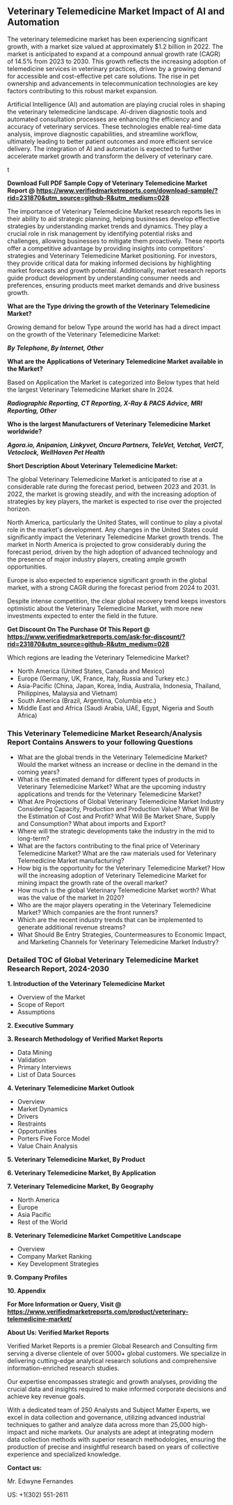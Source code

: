 <h2>Veterinary Telemedicine Market Impact of AI and Automation</h2><p>The veterinary telemedicine market has been experiencing significant growth, with a market size valued at approximately $1.2 billion in 2022. The market is anticipated to expand at a compound annual growth rate (CAGR) of 14.5% from 2023 to 2030. This growth reflects the increasing adoption of telemedicine services in veterinary practices, driven by a growing demand for accessible and cost-effective pet care solutions. The rise in pet ownership and advancements in telecommunication technologies are key factors contributing to this robust market expansion.</p><p>Artificial Intelligence (AI) and automation are playing crucial roles in shaping the veterinary telemedicine landscape. AI-driven diagnostic tools and automated consultation processes are enhancing the efficiency and accuracy of veterinary services. These technologies enable real-time data analysis, improve diagnostic capabilities, and streamline workflow, ultimately leading to better patient outcomes and more efficient service delivery. The integration of AI and automation is expected to further accelerate market growth and transform the delivery of veterinary care.</p>t</p><p id="" class=""><strong>Download Full PDF Sample Copy of Veterinary Telemedicine Market Report @ <a href="https://www.verifiedmarketreports.com/download-sample/?rid=231870&utm_source=github-R&utm_medium=028" target="_blank">https://www.verifiedmarketreports.com/download-sample/?rid=231870&utm_source=github-R&utm_medium=028</a></strong></p><p>The importance of&nbsp;Veterinary Telemedicine Market research reports lies in their ability to aid strategic planning, helping businesses develop effective strategies by understanding market trends and dynamics. They play a crucial role in risk management by identifying potential risks and challenges, allowing businesses to mitigate them proactively. These reports offer a competitive advantage by providing insights into competitors' strategies and Veterinary Telemedicine Market positioning. For investors, they provide critical data for making informed decisions by highlighting market forecasts and growth potential. Additionally, market research reports guide product development by understanding consumer needs and preferences, ensuring products meet market demands and drive business growth.</p><p><strong>What are the&nbsp;Type driving the growth of the Veterinary Telemedicine Market?</strong></p><p id="" class="">Growing demand for below Type around the world has had a direct impact on the growth of the Veterinary Telemedicine Market:</p><em><strong>By Telephone, By Internet, Other</strong></em></p><strong>What are the&nbsp;Applications&nbsp;of Veterinary Telemedicine Market available in the Market?</strong></p><p id="" class="">Based on Application the Market is categorized into Below types that held the largest Veterinary Telemedicine Market share In 2024.</p><em><strong>Radiographic Reporting, CT Reporting, X-Ray & PACS Advice, MRI Reporting, Other</strong></em></p><strong>Who is the largest Manufacturers of Veterinary Telemedicine Market worldwide?</strong></p><p><em><strong>Agora.io, Anipanion, Linkyvet, Oncura Partners, TeleVet, Vetchat, VetCT, Vetoclock, WellHaven Pet Health</strong></em></p><p id="" class=""><strong>Short Description About Veterinary Telemedicine Market:</strong></p><p>The global Veterinary Telemedicine Market is anticipated to rise at a considerable rate during the forecast period, between 2023 and 2031. In 2022, the market is growing steadily, and with the increasing adoption of strategies by key players, the market is expected to rise over the projected horizon.</p><p>North America, particularly the United States, will continue to play a pivotal role in the market's development. Any changes in the United States could significantly impact the Veterinary Telemedicine Market growth trends. The market in North America is projected to grow considerably during the forecast period, driven by the high adoption of advanced technology and the presence of major industry players, creating ample growth opportunities.</p><p>Europe is also expected to experience significant growth in the global market, with a strong CAGR during the forecast period from 2024 to 2031.</p><p>Despite intense competition, the clear global recovery trend keeps investors optimistic about the Veterinary Telemedicine Market, with more new investments expected to enter the field in the future.</p><p id="" class=""><strong>Get Discount On The Purchase Of This Report @ <a href="https://www.verifiedmarketreports.com/ask-for-discount/?rid=231870&utm_source=github-R&utm_medium=028" target="_blank">https://www.verifiedmarketreports.com/ask-for-discount/?rid=231870&utm_source=github-R&utm_medium=028</a></strong></p>Which regions are leading the Veterinary Telemedicine Market?</p><ul><li>North America (United States, Canada and Mexico)</li><li>Europe (Germany, UK, France, Italy, Russia and Turkey etc.)</li><li>Asia-Pacific (China, Japan, Korea, India, Australia, Indonesia, Thailand, Philippines, Malaysia and Vietnam)</li><li>South America (Brazil, Argentina, Columbia etc.)</li><li>Middle East and Africa (Saudi Arabia, UAE, Egypt, Nigeria and South Africa)</li></ul><h3 id="" class="">This Veterinary Telemedicine Market Research/Analysis Report Contains Answers to your following Questions</h3><ul><li>What are the global trends in the Veterinary Telemedicine Market? Would the market witness an increase or decline in the demand in the coming years?</li><li>What is the estimated demand for different types of products in Veterinary Telemedicine Market? What are the upcoming industry applications and trends for the Veterinary Telemedicine Market?</li><li>What Are Projections of Global Veterinary Telemedicine Market Industry Considering Capacity, Production and Production Value? What Will Be the Estimation of Cost and Profit? What Will Be Market Share, Supply and Consumption? What about imports and Export?</li><li>Where will the strategic developments take the industry in the mid to long-term?</li><li>What are the factors contributing to the final price of Veterinary Telemedicine Market? What are the raw materials used for Veterinary Telemedicine Market manufacturing?</li><li>How big is the opportunity for the Veterinary Telemedicine Market? How will the increasing adoption of Veterinary Telemedicine Market for mining impact the growth rate of the overall market?</li><li>How much is the global Veterinary Telemedicine Market worth? What was the value of the market In 2020?</li><li>Who are the major players operating in the Veterinary Telemedicine Market? Which companies are the front runners?</li><li>Which are the recent industry trends that can be implemented to generate additional revenue streams?</li><li>What Should Be Entry Strategies, Countermeasures to Economic Impact, and Marketing Channels for Veterinary Telemedicine Market Industry?</li></ul><h3 id="" class="">Detailed TOC of Global Veterinary Telemedicine Market Research Report, 2024-2030</h3><p id="" class=""><strong>1. Introduction of the Veterinary Telemedicine Market</strong></p><ul><li>Overview of the Market</li><li>Scope of Report</li><li>Assumptions</li></ul><p id="" class=""><strong>2. Executive Summary</strong></p><p id="" class=""><strong>3. Research Methodology of Verified Market Reports</strong></p><ul><li>Data Mining</li><li>Validation</li><li>Primary Interviews</li><li>List of Data Sources</li></ul><p id="" class=""><strong>4. Veterinary Telemedicine Market Outlook</strong></p><ul><li>Overview</li><li>Market Dynamics</li><li>Drivers</li><li>Restraints</li><li>Opportunities</li><li>Porters Five Force Model</li><li>Value Chain Analysis</li></ul><p id="" class=""><strong>5. Veterinary Telemedicine Market, By Product</strong></p><p id="" class=""><strong>6. Veterinary Telemedicine Market, By Application</strong></p><p id="" class=""><strong>7. Veterinary Telemedicine Market, By Geography</strong></p><ul><li>North America</li><li>Europe</li><li>Asia Pacific</li><li>Rest of the World</li></ul><p id="" class=""><strong>8. Veterinary Telemedicine Market Competitive Landscape</strong></p><ul><li>Overview</li><li>Company Market Ranking</li><li>Key Development Strategies</li></ul><p id="" class=""><strong>9. Company Profiles</strong></p><p id="" class=""><strong>10. Appendix</strong></p><p id="" class=""><strong>For More Information or Query, Visit @ <a href="https://www.verifiedmarketreports.com/product/veterinary-telemedicine-market/" target="_blank">https://www.verifiedmarketreports.com/product/veterinary-telemedicine-market/</a></strong></p><p id="" class=""><strong>About Us: Verified Market Reports</strong></p><p id="" class="">Verified Market Reports is a premier Global Research and Consulting firm serving a diverse clientele of over 5000+ global customers. We specialize in delivering cutting-edge analytical research solutions and comprehensive information-enriched research studies.</p><p id="" class="">Our expertise encompasses strategic and growth analyses, providing the crucial data and insights required to make informed corporate decisions and achieve key revenue goals.</p><p id="" class="">With a dedicated team of 250 Analysts and Subject Matter Experts, we excel in data collection and governance, utilizing advanced industrial techniques to gather and analyze data across more than 25,000 high-impact and niche markets. Our analysts are adept at integrating modern data collection methods with superior research methodologies, ensuring the production of precise and insightful research based on years of collective experience and specialized knowledge.</p><p id="" class=""><strong>Contact us:</strong></p><p id="" class="">Mr. Edwyne Fernandes</p><p id="" class="">US: +1(302) 551-2611</p>